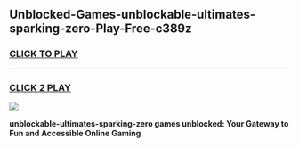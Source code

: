 
## Unblocked-Games-unblockable-ultimates-sparking-zero-Play-Free-c389z
<h3>
<a href="https://premium76.site?title=unblockable-ultimates-sparking-zero&ref=21A">CLICK TO PLAY</a></h3>
<hr>

<h3>
<a href="https://premium76.site?title=unblockable-ultimates-sparking-zero&ref=21A">CLICK 2 PLAY</a>
  
</h3>

<a href="https://premium76.site?title=unblockable-ultimates-sparking-zero&ref=21A"><img src="https://clearcache.store/games.png"></a>


**unblockable-ultimates-sparking-zero games unblocked: Your Gateway to Fun and Accessible Online Gaming**
